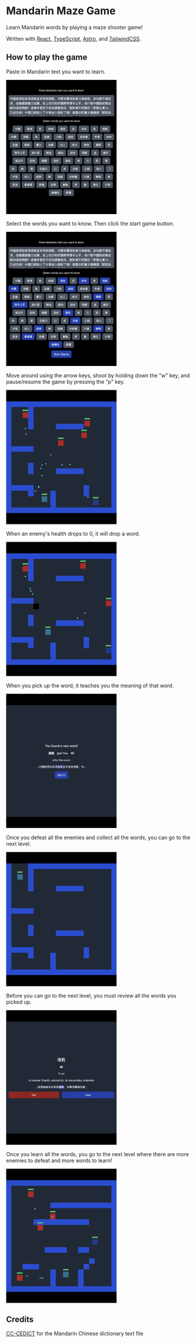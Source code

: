 # Mandarin Maze Game

Learn Mandarin words by playing a maze shooter game!

Written with [React](https://react.dev), [TypeScript](https://www.typescriptlang.org), [Astro](https://astro.build), and [TailwindCSS](https://tailwindcss.com).

## How to play the game

<p>Paste in Mandarin text you want to learn.</p>

<img src="screenshots/screenshot-1.png" alt="" style="width: 300px">

<p>Select the words you want to know. Then click the start game button.</p>

<img src="screenshots/screenshot-2.png" alt="" style="width: 300px">

<p>Move around using the arrow keys, shoot by holding down the "w" key, and pause/resume the game by pressing the "p" key.</p>

<img src="screenshots/screenshot-3.png" alt="" style="width: 300px">

<p>When an enemy's health drops to 0, it will drop a word.</p>

<img src="screenshots/screenshot-4.png" alt="" style="width: 300px">

<p>When you pick up the word, it teaches you the meaning of that word.</p>

<img src="screenshots/screenshot-5.png" alt="" style="width: 300px">

<p>Once you defeat all the enemies and collect all the words, you can go to the next level.</p>

<img src="screenshots/screenshot-6.png" alt="" style="width: 300px">

<p>Before you can go to the next level, you must review all the words you picked up.</p>

<img src="screenshots/screenshot-7.png" alt="" style="width: 300px">

<p>Once you learn all the words, you go to the next level where there are more enemies to defeat and more words to learn!</p>

<img src="screenshots/screenshot-8.png" alt="" style="width: 300px">

## Credits

[CC-CEDICT](https://www.mdbg.net/chinese/dictionary?page=cedict) for the Mandarin Chinese dictionary text file
